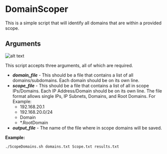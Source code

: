 # DomainScoper
This is a simple script that will identify all domains that are within a provided scope.

## Arguments
![alt text](https://github.com/antroguy/DomainScoper/blob/main/images/Arguments.png)

This script accepts three arguments, all of which are required.
- ***domain_file*** - This should be a file that contains a list of all domains/subdomains. Each domain should be on its own line.
- ***scope_file***  - This should be a file that contains a list of all in scope IPs/Domains. Each IP Address/Domain should be on its own line. The file format allows single IPs, IP Subnets, Domains, and Root Domains. For Example:
  - 192.168.20.1
  - 192.168.20.0/24
  - Domain
  -  *.RootDomain
- ***output_file*** - The name of the file where  in scope domains will be saved.

**Example:**
```
./ScopeDomains.sh domains.txt Scope.txt results.txt
```
